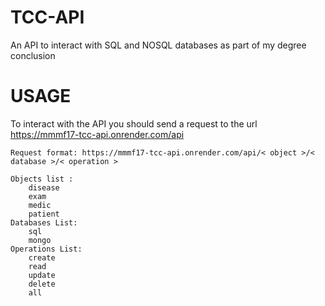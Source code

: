 # TCC-API

An API to interact with SQL and NOSQL databases as part of my degree conclusion

#

# USAGE

To interact with the API you should send a request to the url https://mmmf17-tcc-api.onrender.com/api

    Request format: https://mmmf17-tcc-api.onrender.com/api/< object >/< database >/< operation >

    Objects list :
        disease
        exam
        medic
        patient
    Databases List:
        sql
        mongo
    Operations List:
        create
        read
        update
        delete
        all
